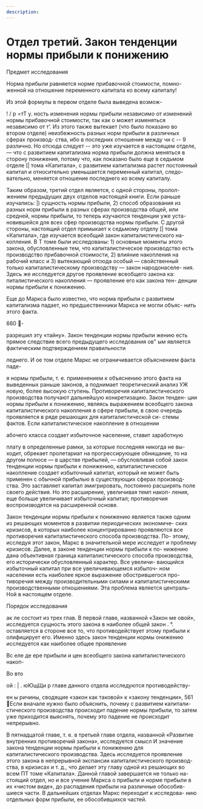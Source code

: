 ```yaml
---
description:
---
```


# Отдел третий. Закон тенденции нормы прибыли к понижению

Предмет исследования

Норма прибыли равняется норме прибавочной стоимости, помно-
женной на отношение переменного капитала ко всему капиталу!

Из этой формулы в первом отделе была выведена возмож-

! /
р =тТ у.
ность изменения нормы прибыли независимо от изменений нормы
прибавочной стоимости, так как о может изменяться независимо
от т’. Из этого также вытекает (что было показано во втором отделе)
неизбежность разных норм прибыли в различных сферах производ-
ства, ибо в последних отношение между чи с -- 9 различно. Но
отсюда следует -- это уже изучается в настоящем отделе, — что с
развитием капитализма норма прибыли должна меняться в сторону
понижения, потому что, как показано было еще в седьмом отделе
[| тома «Капитала», с развитием капитализма растет постоянный
капитал и относительно уменьшается переменный капитал, следо-
вательно, меняется отношение последнего ко всему капиталу.

Таким образом, третий отдел является, с одной стороны, пролол-
жением предыдущих двух отделов настоящей книги. Если раньше
изучались: |) сущность нормы прибыли, 2) способ образования из
разных норм прибыли в разных сферах производства общей, или
средней, нормы прибыли, то теперь изучаются тенденции уже уста-
новившейся для всех сфер производства нормы прибыли. С другой
стороны, настоящий отдел примыкает к седьмому отделу [| тома
«Капитала», где изучается всеобщий закон капиталистического на-
копления. В Т томе были исследованы: 1) основные моменты этого
закона, обусловленные тем, что капиталистическое производство
есть производство прибавочной стоимости, 2) влияние накопления
на рабочий класс и 3) вытекающий отсюда особый — свойственный
только капиталистическому производству — закон народонаселе-
ния. Здесь же исследуется другое проявление всеобщего закона ка:
питалистического накопления — проявление его как закона тен-
денции нормы прибыли к понижению.

Еще до Маркса было известно, что норма прибыли с развитием
капитализма падает, но предшественники Маркса не могли объяс-
нить этого факта.

660
-

разрешил эту «тайну». Закон тенденции нормы прибыли
жению есть прямое следствие всего предыдущего исследования
ов" ым является фактическим подтверждением правильности

леднего. И
ое том отделе Маркс не ограничивается объяснением факта паде-

я нормы прибыли, т. е. применением к объяснению этого факта
на выведенных раньше законов, а поднимает теоретический анализ
УЖ новую, более высокую ступень. Противоречия капиталистического
производства получают дальнейшую конкретизацию. Закон тенден-
ции нормы прибыли к понижению, являясь выражением всеобщего
закона капиталистического накопления в сфере прибыли, в свою
очередь проявляется в ряде решающих для капиталистической си-
стемы фактов. Если капиталистическое накопление в отношении

абочего класса создает избыточное население, ставит заработную

плату в определенные рамки, за которые последняя никогда не вы-
ходит, обрекает пролетариат на прогрессирующее обнищание, то
на другом полюсе — в царстве прибылей, — обусловливая собой
закон тенденции нормы прибыли к понижению, капиталистическое
накопление создает избыточный капитал, который не может быть
применен с обычной прибылью в существующих сферах производ-
ства. Это заставляет капитал эмигрировать, постоянно расширять
поле своего действия. Но это расширение, увеличивая темп накоп-
ления, еще больше увеличивает избыточный капитал; противоречия
воспроизводятся на расширенной основе.

Закон тенденции нормы прибыли к понижению является также
одним из решающих моментов в развитии периодических экономиче-
ских кризисов, в которых наиболее концентрированно проявляются
все противоречия капиталистического способа производства. По-
этому, исследуя этот закон, Маркс в значительной мере исследует
и проблему кризисов. Далее, в законе тенденции нормы прибыли к по-
нижению дана объективная граница капиталистического способа
производства, его исторически обусловленный характер. Все увеличи-
вающийся избыточный капитал при все увеличивающемся избыточ-
ном населении есть наиболее яркое выражение обострившегося про-
тиворечия между производительными силами и капиталистическими
производственными отношениями. Эта проблема является централь-
Ной в настоящем отделе.

Порядок исследования

ак ле состоит из трех глав. В первой главе, названной «Закон
ме овой», исследуется сущность этого закона в наиболее общей
закон . °. оставляется в стороне все то, что противодействует этому
прибыли к олифицирует его. Именно здесь закон тенденции нормы
онижению исследуется как наиболее общее проявление

Вс еле
де ере прибыли и цен всеобщего закона капиталистического накоп-

Во вто

ой : | .
юЮщЩи р главе данного отдела исследуются противодейству-

ен ы
ричины, сводящие «закон как таковой» к «закону тенденции»,
561
Если вначале нужно было объяснить, почему с развитием капитали-
стического производства происходит падение нормы прибыли, то
затем уже приходится выяснять, почему это падение не происходит
непрерывно.

В пятнадцатой главе, т. е. в третьей главе отдела, названной
«Развитие внутренних противоречий закона», исследуется смысл
И значение закона тенденции нормы прибыли к понижению для
капиталистического производства. Здесь исследуется проявление
этого закона в непрерывной экспансии капиталистического производ-
ства, в кризисах и т. д., что делает эту главу одной из решающих во
всем ПТ томе «Капитала». Данной главой завершается не только на-
стоящий отдел, но и все учение Маркса о прибыли и норме прибыли
в их «чистом виде», до распадения прибыли на различные обособив-
шиеся части. В дальнейших отделах Маркс переходит к исследова-
нию отдельных форм прибыли, ее обособившихся частей.
